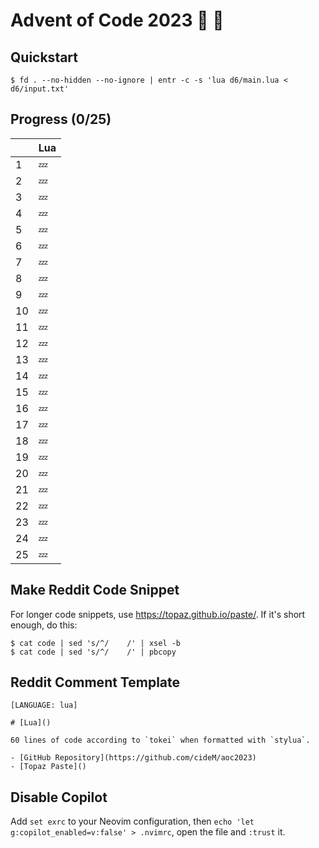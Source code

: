 # Advent of Code 2023 :santa: :christmas_tree:

## Quickstart

```shell
$ fd . --no-hidden --no-ignore | entr -c -s 'lua d6/main.lua < d6/input.txt'
```

## Progress (0/25)

|     | Lua    |
| --- | ------ |
| 1   | :zzz: |
| 2   | :zzz: |
| 3   | :zzz: |
| 4   | :zzz: |
| 5   | :zzz: |
| 6   | :zzz: |
| 7   | :zzz: |
| 8   | :zzz: |
| 9   | :zzz: |
| 10  | :zzz: |
| 11  | :zzz: |
| 12  | :zzz: |
| 13  | :zzz: |
| 14  | :zzz: |
| 15  | :zzz: |
| 16  | :zzz: |
| 17  | :zzz: |
| 18  | :zzz: |
| 19  | :zzz: |
| 20  | :zzz: |
| 21  | :zzz: |
| 22  | :zzz: |
| 23  | :zzz: |
| 24  | :zzz: |
| 25  | :zzz: |

## Make Reddit Code Snippet

For longer code snippets, use https://topaz.github.io/paste/. If it's short enough, do this:

```
$ cat code | sed 's/^/    /' | xsel -b
$ cat code | sed 's/^/    /' | pbcopy
```

## Reddit Comment Template

```text
[LANGUAGE: lua]

# [Lua]()

60 lines of code according to `tokei` when formatted with `stylua`.

- [GitHub Repository](https://github.com/cideM/aoc2023)
- [Topaz Paste]()
```

## Disable Copilot

Add `set exrc` to your Neovim configuration, then `echo 'let g:copilot_enabled=v:false' > .nvimrc`, open the file and `:trust` it.
